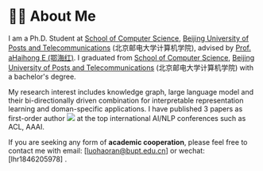 # 👦🏻 About Me
I am a Ph.D. Student at [School of Computer Science](https://scs.bupt.edu.cn/), [Beijing University of Posts and Telecommunications](https://www.bupt.edu.cn/) (北京邮电大学计算机学院), advised by [Prof. aHaihong E (鄂海红)](https://teacher.bupt.edu.cn/ehaihong/zh_CN/index.htm). I graduated from [School of Computer Science](https://scs.bupt.edu.cn/), [Beijing University of Posts and Telecommunications](https://www.bupt.edu.cn/) (北京邮电大学计算机学院) with a bachelor's degree. 
<!-- <img src='./images/bupt.png' style='width: 6em;'> -->

My research interest includes knowledge graph, large language model and their bi-directionally driven combination for interpretable representation learning and doman-specific applications. I have published 3 papers as first-order author <a href='https://scholar.google.com/citations?user=Q9Nv9mcAAAAJ'><img src="https://img.shields.io/endpoint?url={{ url | url_encode }}&logo=Google%20Scholar&labelColor=f6f6f6&color=9cf&style=flat&label=citations"></a> at the top international AI/NLP conferences such as ACL, AAAI. 

If you are seeking any form of **academic cooperation**, please feel free to contact me with email: \[[luohaoran@bupt.edu.cn](mailto:luohaoran@bupt.edu.cn)\] or wechat: \[lhr1846205978\] .
